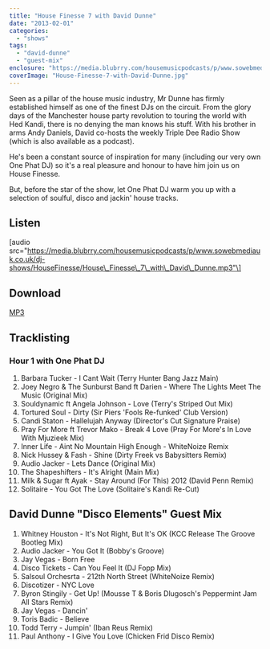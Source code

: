 ```yaml
---
title: "House Finesse 7 with David Dunne"
date: "2013-02-01"
categories: 
  - "shows"
tags: 
  - "david-dunne"
  - "guest-mix"
enclosure: "https://media.blubrry.com/housemusicpodcasts/p/www.sowebmediauk.co.uk/dj-shows/HouseFinesse/House_Finesse_7_with_David_Dunne.mp3 0 audio/mpeg "
coverImage: "House-Finesse-7-with-David-Dunne.jpg"
---
```


Seen as a pillar of the house music industry, Mr Dunne has firmly established himself as one of the finest DJs on the circuit. From the glory days of the Manchester house party revolution to touring the world with Hed Kandi, there is no denying the man knows his stuff. With his brother in arms Andy Daniels, David co-hosts the weekly Triple Dee Radio Show (which is also available as a podcast).

He's been a constant source of inspiration for many (including our very own One Phat DJ) so it's a real pleasure and honour to have him join us on House Finesse.

But, before the star of the show, let One Phat DJ warm you up with a selection of soulful, disco and jackin' house tracks.

## Listen

\[audio src="https://media.blubrry.com/housemusicpodcasts/p/www.sowebmediauk.co.uk/dj-shows/HouseFinesse/House\_Finesse\_7\_with\_David\_Dunne.mp3"\]

## Download

[MP3](https://media.blubrry.com/housemusicpodcasts/p/www.sowebmediauk.co.uk/dj-shows/HouseFinesse/House_Finesse_7_with_David_Dunne.mp3)

## Tracklisting

### Hour 1 with One Phat DJ

1. Barbara Tucker - I Cant Wait (Terry Hunter Bang Jazz Main)
2. Joey Negro & The Sunburst Band ft Darien - Where The Lights Meet The Music (Original Mix)
3. Souldynamic ft Angela Johnson - Love (Terry's Striped Out Mix)
4. Tortured Soul - Dirty (Sir Piers 'Fools Re-funked' Club Version)
5. Candi Staton - Hallelujah Anyway (Director's Cut Signature Praise)
6. Pray For More ft Trevor Mako - Break 4 Love (Pray For More's In Love With Mjuzieek Mix)
7. Inner Life - Aint No Mountain High Enough - WhiteNoize Remix
8. Nick Hussey & Fash - Shine (Dirty Freek vs Babysitters Remix)
9. Audio Jacker - Lets Dance (Original Mix)
10. The Shapeshifters - It's Alright (Main Mix)
11. Milk & Sugar ft Ayak - Stay Around (For This) 2012 (David Penn Remix)
12. Solitaire - You Got The Love (Solitaire's Kandi Re-Cut)

## David Dunne "Disco Elements" Guest Mix

1. Whitney Houston - It's Not Right, But It's OK (KCC Release The Groove Bootleg Mix)
2. Audio Jacker - You Got It (Bobby's Groove)
3. Jay Vegas - Born Free
4. Disco Tickets - Can You Feel It (DJ Fopp Mix)
5. Salsoul Orchesrta - 212th North Street (WhiteNoize Remix)
6. Discotizer - NYC Love
7. Byron Stingily - Get Up! (Mousse T & Boris Dlugosch's Peppermint Jam All Stars Remix)
8. Jay Vegas - Dancin'
9. Toris Badic - Believe
10. Todd Terry - Jumpin' (Iban Reus Remix)
11. Paul Anthony - I Give You Love (Chicken Frid Disco Remix)
